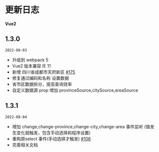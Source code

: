 
# 更新日志

 <b> Vue2 </b>

## 1.3.0



`2022-08-03`

-  升级到 webpack 5
-  Vue2 版本兼容 IE 11
-  新增 四川省成都市天府新区 [#175](https://github.com/jcc/v-distpicker/pull/175)
-  修复通过编码和名称 设置数据
-  省市区数据拆分，提高查询效率
-  自定义数据源 prop 增加 provinceSource,citySource,areaSource


## 1.3.1


`2022-08-04`

-  增加 change,change-province,change-city,change-area 事件监听 (值发生变化就触发，包含手动选择和程序设置)
-  重构原select 事件(手动选择才触发) [#106](https://github.com/jcc/v-distpicker/issues/106)
-  完善相关文档



